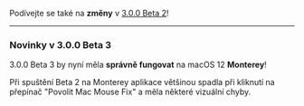 Podívejte se také na **změny** v [3.0.0 Beta 2](https://github.com/noah-nuebling/mac-mouse-fix/releases/tag/3.0.0-Beta-2)!

---

### Novinky v 3.0.0 Beta 3

3.0.0 Beta 3 by nyní měla **správně fungovat** na macOS 12 **Monterey**!

Při spuštění Beta 2 na Monterey aplikace většinou spadla při kliknutí na přepínač "Povolit Mac Mouse Fix" a měla některé vizuální chyby.